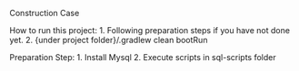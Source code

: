 Construction Case

How to run this project:
    1. Following preparation steps if you have not done yet.
    2. {under project folder}/.gradlew clean bootRun

Preparation Step:
    1. Install Mysql
    2. Execute scripts in sql-scripts folder